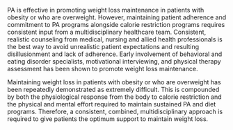 PA is effective in promoting weight loss maintenance in patients with obesity or who are overweight. However, maintaining patient adherence and commitment to PA programs alongside calorie restriction programs requires consistent input from a multidisciplinary healthcare team. Consistent, realistic counseling from medical, nursing and allied health professionals is the best way to avoid unrealistic patient expectations and resulting disillusionment and lack of adherence. Early involvement of behavioral and eating disorder specialists, motivational interviewing, and physical therapy assessment has been shown to promote weight loss maintenance.

Maintaining weight loss in patients with obesity or who are overweight has been repeatedly demonstrated as extremely difficult. This is compounded by both the physiological response from the body to calorie restriction and the physical and mental effort required to maintain sustained PA and diet programs. Therefore, a consistent, combined, multidisciplinary approach is required to give patients the optimum support to maintain weight loss.